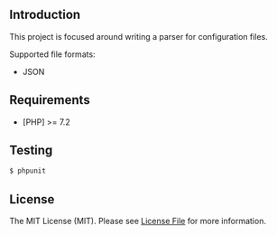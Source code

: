 ## Introduction

This project is focused around writing a parser for configuration files.

Supported file formats:

- JSON

## Requirements

- [PHP] >= 7.2

## Testing

``` bash
$ phpunit
```

## License

The MIT License (MIT). Please see [License File](LICENSE) for more information.
